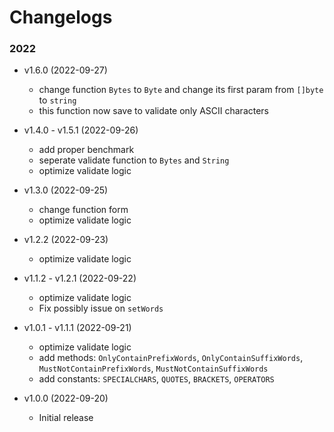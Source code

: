 # Changelogs

### 2022

- v1.6.0 (2022-09-27)
  - change function `Bytes` to `Byte` and change its first param from `[]byte` to `string`
  - this function now save to validate only ASCII characters

- v1.4.0 - v1.5.1 (2022-09-26)
  - add proper benchmark
  - seperate validate function to `Bytes` and `String`
  - optimize validate logic

- v1.3.0 (2022-09-25)
  - change function form 
  - optimize validate logic

- v1.2.2 (2022-09-23)
  - optimize validate logic

- v1.1.2 - v1.2.1 (2022-09-22)
  - optimize validate logic
  - Fix possibly issue on `setWords`

- v1.0.1 - v1.1.1 (2022-09-21)
  - optimize validate logic
  - add methods: `OnlyContainPrefixWords`, `OnlyContainSuffixWords`, `MustNotContainPrefixWords`, `MustNotContainSuffixWords`
  - add constants: `SPECIALCHARS`, `QUOTES`, `BRACKETS`, `OPERATORS`

- v1.0.0 (2022-09-20)
    - Initial release
